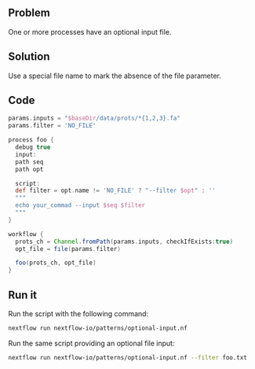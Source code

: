 ## Problem 

One or more processes have an optional input file. 

## Solution 

Use a special file name to mark the absence of the file parameter. 

## Code 

```groovy
params.inputs = "$baseDir/data/prots/*{1,2,3}.fa"
params.filter = 'NO_FILE'

process foo {
  debug true   
  input:
  path seq
  path opt

  script:
  def filter = opt.name != 'NO_FILE' ? "--filter $opt" : ''
  """
  echo your_commad --input $seq $filter
  """
}

workflow {
  prots_ch = Channel.fromPath(params.inputs, checkIfExists:true)
  opt_file = file(params.filter)

  foo(prots_ch, opt_file)
}
```

## Run it 

Run the script with the following command: 

```bash
nextflow run nextflow-io/patterns/optional-input.nf 
```

Run the same script providing an optional file input:

```bash
nextflow run nextflow-io/patterns/optional-input.nf --filter foo.txt
```
